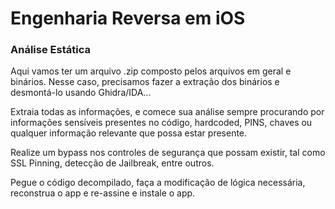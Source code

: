 # Engenharia Reversa em iOS 

### Análise Estática 

Aqui vamos ter um arquivo .zip composto pelos arquivos em geral e binários. Nesse caso, precisamos fazer a extração dos binários e desmontá-lo usando Ghidra/IDA... 

Extraia todas as informações, e comece sua análise sempre procurando por informações sensíveis presentes no código, hardcoded, PINS, chaves ou qualquer informação relevante que possa estar presente. 

Realize um bypass nos controles de segurança que possam existir, tal como SSL Pinning, detecção de Jailbreak, entre outros.  

Pegue o código decompilado, faça a modificação de lógica necessária, reconstrua o app e re-assine e instale o app. 

